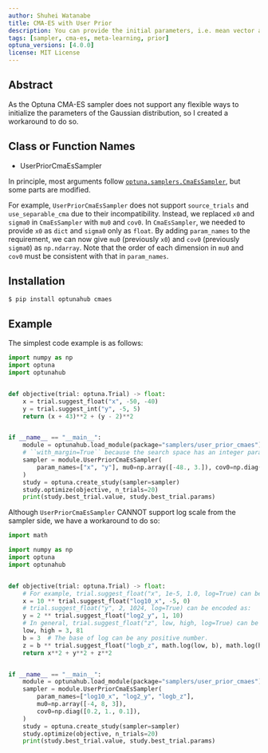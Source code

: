 ```yaml
---
author: Shuhei Watanabe
title: CMA-ES with User Prior
description: You can provide the initial parameters, i.e. mean vector and covariance matrix, for CMA-ES with this sampler.
tags: [sampler, cma-es, meta-learning, prior]
optuna_versions: [4.0.0]
license: MIT License
---
```


## Abstract

As the Optuna CMA-ES sampler does not support any flexible ways to initialize the parameters of the Gaussian distribution, so I created a workaround to do so.

## Class or Function Names

- UserPriorCmaEsSampler

In principle, most arguments follow [`optuna.samplers.CmaEsSampler`](https://optuna.readthedocs.io/en/stable/reference/samplers/generated/optuna.samplers.CmaEsSampler.html), but some parts are modified.

For example, `UserPriorCmaEsSampler` does not support `source_trials` and `use_separable_cma` due to their incompatibility.
Instead, we replaced `x0` and `sigma0` in `CmaEsSampler` with `mu0` and `cov0`.
In `CmaEsSampler`, we needed to provide `x0` as `dict` and `sigma0` only as `float`.
By adding `param_names` to the requirement, we can now give `mu0` (previously `x0`) and `cov0` (previously `sigma0`) as `np.ndarray`.
Note that the order of each dimension in `mu0` and `cov0` must be consistent with that in `param_names`.

## Installation

```shell
$ pip install optunahub cmaes
```

## Example

The simplest code example is as follows:

```python
import numpy as np
import optuna
import optunahub


def objective(trial: optuna.Trial) -> float:
    x = trial.suggest_float("x", -50, -40)
    y = trial.suggest_int("y", -5, 5)
    return (x + 43)**2 + (y - 2)**2


if __name__ == "__main__":
    module = optunahub.load_module(package="samplers/user_prior_cmaes")
    # ``with_margin=True`` because the search space has an integer parameter.
    sampler = module.UserPriorCmaEsSampler(
        param_names=["x", "y"], mu0=np.array([-48., 3.]), cov0=np.diag([2., 0.2]), with_margin=True
    )
    study = optuna.create_study(sampler=sampler)
    study.optimize(objective, n_trials=20)
    print(study.best_trial.value, study.best_trial.params)

```

Although `UserPriorCmaEsSampler` CANNOT support log scale from the sampler side, we have a workaround to do so:

```python
import math

import numpy as np
import optuna
import optunahub


def objective(trial: optuna.Trial) -> float:
    # For example, trial.suggest_float("x", 1e-5, 1.0, log=True) can be encoded as:
    x = 10 ** trial.suggest_float("log10_x", -5, 0)
    # trial.suggest_float("y", 2, 1024, log=True) can be encoded as:
    y = 2 ** trial.suggest_float("log2_y", 1, 10)
    # In general, trial.suggest_float("z", low, high, log=True) can be encoded as:
    low, high = 3, 81
    b = 3  # The base of log can be any positive number.
    z = b ** trial.suggest_float("logb_z", math.log(low, b), math.log(high, b))
    return x**2 + y**2 + z**2


if __name__ == "__main__":
    module = optunahub.load_module(package="samplers/user_prior_cmaes")
    sampler = module.UserPriorCmaEsSampler(
        param_names=["log10_x", "log2_y", "logb_z"],
        mu0=np.array([-4, 8, 3]),
        cov0=np.diag([0.2, 1., 0.1]),
    )
    study = optuna.create_study(sampler=sampler)
    study.optimize(objective, n_trials=20)
    print(study.best_trial.value, study.best_trial.params)
```
